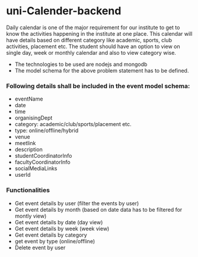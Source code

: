# uni-Calender-backend

Daily calendar is one of the major requirement for our institute to get to know the activities happening in the institute at one place. This calendar will have details based on different category like academic, sports, club activities, placement etc. The student should have an option to view on single day, week or
monthly calendar and also to view category wise.

- The technologies to be used are nodejs and mongodb
- The model schema for the above problem statement has to be defined.

### Following details shall be included in the event model schema:

- eventName
- date
- time
- organisingDept
- category: academic/club/sports/placement etc.
- type: online/offline/hybrid
- venue
- meetlink
- description
- studentCoordinatorInfo
- facultyCoordinatorInfo
- socialMediaLinks 
- userId


### Functionalities
- Get event details by user (filter the events by user) 
- Get event details by month (based on date data has to be filtered for montly view) 
- Get event details by date (day view)
- Get event details by week (week view) 
- Get event details by category 
- get event by type (online/offline)
- Delete event by user